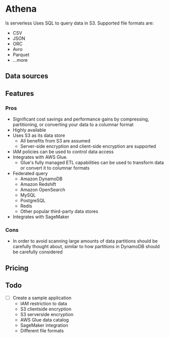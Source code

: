 ﻿# Athena
Is serverless
Uses SQL to query data in S3. Supported file formats are:
  * CSV
  * JSON
  * ORC
  * Avro
  * Parquet
  * ...more

## Data sources
## Features
### Pros
* Significant cost savings and performance gains by compressing, partitioning, or converting your data to a columnar format
* Highly available
* Uses S3 as its data store
  * All benefits from S3 are assumed
  * Server-side encryption and client-side encryption are supported
* IAM policies can be used to control data access
* Integrates with AWS Glue. 
  * Glue's fully managed ETL capabilities can be used to transform data or convert it to columnar formats
* Federated query 
  * Amazon DynamoDB
  * Amazon Redshift
  * Amazon OpenSearch
  * MySQL
  * PostgreSQL
  * Redis
  * Other popular third-party data stores
* Integrates with SageMaker

### Cons
* In order to avoid scanning large amounts of data partitions should be carefully thought about, similar to how partitions in DynamoDB should be carefully considered

## Pricing


## Todo
* [ ] Create a sample application
  * IAM restriction to data
  * S3 clientside encryption
  * S3 serverside encryption
  * AWS Glue data catalog
  * SageMaker integration
  * Different file formats